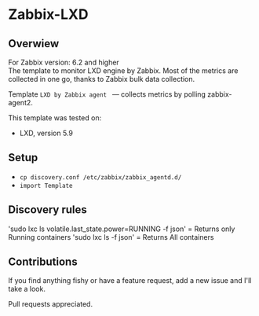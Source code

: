 # Zabbix-LXD

## Overwiew

For Zabbix version: 6.2 and higher  
The template to monitor LXD engine by Zabbix.
Most of the metrics are collected in one go, thanks to Zabbix bulk data collection.

Template `LXD by Zabbix agent ` — collects metrics by polling zabbix-agent2.

This template was tested on:

- LXD, version 5.9

## Setup

- `cp discovery.conf /etc/zabbix/zabbix_agentd.d/`
- `import Template`

## Discovery rules

'sudo lxc ls volatile.last_state.power=RUNNING -f json' = Returns only Running containers
'sudo lxc ls -f json' = Returns All containers


## Contributions

If you find anything fishy or have a feature request, add a new issue and I'll take a look.

Pull requests appreciated.
